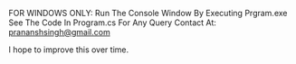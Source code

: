 FOR WINDOWS ONLY: Run The Console Window By Executing Prgram.exe
				  See The Code In Program.cs
				  For Any Query Contact At: prananshsingh@gmail.com
				 
I hope to improve this over time.
